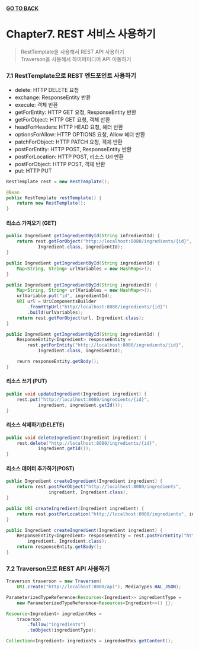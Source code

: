 #### [GO TO BACK](../README.md)

# Chapter7. REST 서비스 사용하기
> RestTemplate을 사용해서 REST API 사용하기  
> Traverson을 사용해서 하이퍼미디어 API 이동하기  

### 7.1 RestTemplate으로 REST 엔드포인트 사용하기
- delete: HTTP DELETE 요청
- exchange: ResponseEntity 반환
- execute: 객체 반환
- getForEntity: HTTP GET 요청, ResponseEntity 반환
- getForObject: HTTP GET 요청, 객체 반환
- headForHeaders: HTTP HEAD 요청, 헤더 반환
- optionsForAllow: HTTP OPTIONS 요청, Allow 헤더 반환
- patchForObject: HTTP PATCH 요청, 객체 반환
- postForEntity: HTTP POST, ResponseEntity 반환
- postForLocation: HTTP POST, 리소스 Url 반환
- postForObject: HTTP POST, 객체 반환
- put: HTTP PUT

```java
RestTemplate rest = new RestTemplate();
```
```java
@Bean
public RestTemplate restTemplate() {
    return new RestTemplate();
}
```
#### 리소스 가져오기 (GET)
```java
public Ingredient getIngredientById(String infredientId) {
    return rest.getForObject("http://localhost:8080/ingredients/{id}",
            Ingredient.class, ingredientId);
}
```
```java
public Ingredient getIngredientById(String ingredientId) {
    Map<String, String> urlVariables = new HashMap<>();
}
```
```java
public Ingredient getIngredientById(String ingredienId) {
    Map<String, String> urlVariables = new HashMap<>();
    urlVariable.put("id", ingredientId);
    URI url = UriComponentsBuilder
        .fromHttpUrl("http//localhost:8080/ingredients/{id}")
        .build(urlVariables);
    return rest.getForObject(url, Ingredient.class);
}
```
```java
public Ingredient getIngredientById(String ingredientId) {
    ResponseEntity<Ingredient> responseEntity = 
        rest.getForEntity("http://localhost:8080/ingredients/{id}",
            Ingredient.class, ingredientId);

    reurn responseEntity.getBody();
}
```
#### 리소스 쓰기 (PUT)
```java
public void updateIngredient(Ingredient ingredient) {
    rest.put("http://localhost:8080/ingredients/{id}",
            ingredient, ingredient.getId());
}
```
#### 리소스 삭제하기(DELETE)
```java
public void deleteIngredient(Ingredient ingredient) {
    rest.delete("http://localhost:8080/ingredients/{id}",
            ingredient.getId());
}
```
#### 리소스 데이터 추가하기(POST)
```java
public Ingredient createIngredient(Ingredient ingredient) {
    return rest.postForObject("http://localhost:8080/ingredients",
                ingredient, Ingredient.class);
}
```
```java
public URI createIngredient(Ingredient ingredient) {
    return rest.postForLocation("http://localhost:8080/ingredients", ingredient);
}
```
```java
public Ingredient createIngredient(Ingredient ingredient) {
    ResponseEntity<Ingredient> responseEntity = rest.postForEntity("http://localhost:8080/ingredients",
        ingredient, Ingredient.class);
    return responseEntity.getBody();
}
```

### 7.2 Traverson으로 REST API 사용하기
```java
Traverson traverson = new Traverson(
    URI.create("http://localhost:8080/api"), MediaTypes.HAL_JSON);
```
```java
ParameterizedTypeReference<Resources<Ingredient>> ingredientType = 
    new ParameterizedTypeReference<Resources<Ingredient>>() {};

Resource<Ingredient> ingredientRes = 
    tracerson
        .follow("ingredients")
        .toObject(ingredientType);

Collection<Ingredient> ingredients = ingredentRes.getContent();
```
